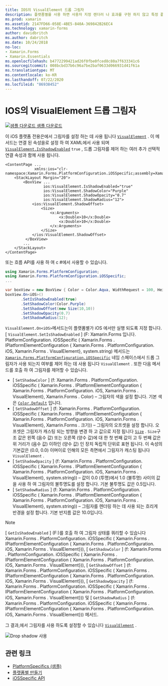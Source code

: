```yaml
---
title: IOS의 VisualElement 드롭 그림자
description: 플랫폼별를 사용 하면 사용자 지정 렌더러 나 효과를 구현 하지 않고 특정 플랫폼 에서만 사용할 수 있는 기능을 사용할 수 있습니다. 이 문서에서는 VisualElement에서 그림자를 사용 하도록 설정 하는 iOS 플랫폼별를 사용 하는 방법을 설명 합니다.
ms.prod: xamarin
ms.assetid: 2147FD66-058E-4BE5-840A-369842B26EC4
ms.technology: xamarin-forms
author: davidbritch
ms.author: dabritch
ms.date: 10/24/2018
no-loc:
- Xamarin.Forms
- Xamarin.Essentials
ms.openlocfilehash: b4772299421ad26f0fbe0fced8c80a7f633341c6
ms.sourcegitcommit: 008bcbd37b6c96a7be2baf0633d066931d41f61a
ms.translationtype: MT
ms.contentlocale: ko-KR
ms.lasthandoff: 07/22/2020
ms.locfileid: "86938452"
---
```

# <a name="visualelement-drop-shadows-on-ios"></a>IOS의 VisualElement 드롭 그림자

[![샘플 다운로드](~/media/shared/download.png) 샘플 다운로드](https://docs.microsoft.com/samples/xamarin/xamarin-forms-samples/userinterface-platformspecifics)

이 iOS 플랫폼 전용은에서 그림자를 설정 하는 데 사용 됩니다 [`VisualElement`](xref:Xamarin.Forms.VisualElement) . 이 메서드는 연결 된 속성을로 설정 하 여 XAML에서 사용 되며 [`VisualElement.IsShadowEnabled`](xref:Xamarin.Forms.PlatformConfiguration.iOSSpecific.VisualElement.IsShadowEnabledProperty) `true` , 드롭 그림자를 제어 하는 여러 추가 선택적 연결 속성과 함께 사용 됩니다.

```xaml
<ContentPage ...
             xmlns:ios="clr-namespace:Xamarin.Forms.PlatformConfiguration.iOSSpecific;assembly=Xamarin.Forms.Core">
    <StackLayout Margin="20">
        <BoxView ...
                 ios:VisualElement.IsShadowEnabled="true"
                 ios:VisualElement.ShadowColor="Purple"
                 ios:VisualElement.ShadowOpacity="0.7"
                 ios:VisualElement.ShadowRadius="12">
            <ios:VisualElement.ShadowOffset>
                <Size>
                    <x:Arguments>
                        <x:Double>10</x:Double>
                        <x:Double>10</x:Double>
                    </x:Arguments>
                </Size>
            </ios:VisualElement.ShadowOffset>
         </BoxView>
        ...
    </StackLayout>
</ContentPage>
```

또는 흐름 API를 사용 하 여 c #에서 사용할 수 있습니다.

```csharp
using Xamarin.Forms.PlatformConfiguration;
using Xamarin.Forms.PlatformConfiguration.iOSSpecific;
...

var boxView = new BoxView { Color = Color.Aqua, WidthRequest = 100, HeightRequest = 100 };
boxView.On<iOS>()
       .SetIsShadowEnabled(true)
       .SetShadowColor(Color.Purple)
       .SetShadowOffset(new Size(10,10))
       .SetShadowOpacity(0.7)
       .SetShadowRadius(12);
```

`VisualElement.On<iOS>`메서드는이 플랫폼별가 iOS 에서만 실행 되도록 지정 합니다. [ `VisualElement.SetIsShadowEnabled` ] (F: Xamarin.Forms 입니다. PlatformConfiguration. iOSSpecific ( Xamarin.Forms . IPlatformElementConfiguration { Xamarin.Forms . PlatformConfiguration. iOS, Xamarin.Forms . VisualElement}, system.string) 메서드는 [`Xamarin.Forms.PlatformConfiguration.iOSSpecific`](xref:Xamarin.Forms.PlatformConfiguration.iOSSpecific) 네임 스페이스에서 드롭 그림자가 사용 되는지 여부를 제어 하는 데 사용 됩니다 `VisualElement` . 또한 다음 메서드를 호출 하 여 그림자를 제어할 수 있습니다.

- [ `SetShadowColor` ] (f: Xamarin.Forms . PlatformConfiguration. iOSSpecific ( Xamarin.Forms . IPlatformElementConfiguration { Xamarin.Forms . PlatformConfiguration. iOS, Xamarin.Forms . VisualElement}, Xamarin.Forms . Color) – 그림자의 색을 설정 합니다. 기본 색은 [`Color.Default`](xref:Xamarin.Forms.Color.Default*) 입니다.
- [ `SetShadowOffset` ] (f: Xamarin.Forms . PlatformConfiguration. iOSSpecific ( Xamarin.Forms . IPlatformElementConfiguration { Xamarin.Forms . PlatformConfiguration. iOS, Xamarin.Forms . VisualElement}, Xamarin.Forms . 크기)) – 그림자의 오프셋을 설정 합니다. 오프셋은 그림자가 캐스팅 되는 방향을 변경 하 고 값으로 지정 됩니다 [`Size`](xref:Xamarin.Forms.Size) . `Size`구조 값은 왼쪽 (음수 값) 또는 오른쪽 (양수 값)에 대 한 첫 번째 값이 고 두 번째 값은 위 거리가 (음수 값) 이하인 (양수 값) 인 장치 독립적 단위로 표현 됩니다. 이 속성의 기본값은 (0.0, 0.0) 이며이로 인해의 모든 측면에서 그림자가 캐스팅 됩니다 `VisualElement` .
- [ `SetShadowOpacity` ] (f: Xamarin.Forms . PlatformConfiguration. iOSSpecific ( Xamarin.Forms . IPlatformElementConfiguration { Xamarin.Forms . PlatformConfiguration. iOS, Xamarin.Forms . VisualElement}, system.string)) – 값이 0.0 (투명)에서 1.0 (불투명) 사이의 값을 사용 하 여 그림자의 불투명도를 설정 합니다. 기본 불투명도 값은 0.5입니다.
- [ `SetShadowRadius` ] (f: Xamarin.Forms . PlatformConfiguration. iOSSpecific ( Xamarin.Forms . IPlatformElementConfiguration { Xamarin.Forms . PlatformConfiguration. iOS, Xamarin.Forms . VisualElement}, system.string)) – 그림자를 렌더링 하는 데 사용 되는 흐리게 반경을 설정 합니다. 기본 반지름 값은 10.0입니다.

> [!NOTE]
> [ `GetIsShadowEnabled` ] (F:)를 호출 하 여 그림자 상태를 쿼리할 수 있습니다 Xamarin.Forms . PlatformConfiguration. iOSSpecific ( Xamarin.Forms . IPlatformElementConfiguration { Xamarin.Forms . PlatformConfiguration. iOS, Xamarin.Forms . VisualElement})), [ `GetShadowColor` ] (f: Xamarin.Forms . PlatformConfiguration. iOSSpecific ( Xamarin.Forms . IPlatformElementConfiguration { Xamarin.Forms . PlatformConfiguration. iOS, Xamarin.Forms . VisualElement})), [ `GetShadowOffset` ] (f: Xamarin.Forms . PlatformConfiguration. iOSSpecific ( Xamarin.Forms . IPlatformElementConfiguration { Xamarin.Forms . PlatformConfiguration. iOS, Xamarin.Forms . VisualElement})), [ `GetShadowOpacity` ] (f: Xamarin.Forms . PlatformConfiguration. iOSSpecific ( Xamarin.Forms . IPlatformElementConfiguration { Xamarin.Forms . PlatformConfiguration. iOS, Xamarin.Forms . VisualElement})) 및 [ `GetShadowRadius` ] (f: Xamarin.Forms . PlatformConfiguration. iOSSpecific ( Xamarin.Forms . IPlatformElementConfiguration { Xamarin.Forms . PlatformConfiguration. iOS, Xamarin.Forms . VisualElement})) 메서드.

그 결과,에서 그림자를 사용 하도록 설정할 수 있습니다 [`VisualElement`](xref:Xamarin.Forms.VisualElement) .

![Drop shadow 사용](drop-shadow-images/drop-shadow.png)

## <a name="related-links"></a>관련 링크

- [PlatformSpecifics (샘플)](https://docs.microsoft.com/samples/xamarin/xamarin-forms-samples/userinterface-platformspecifics)
- [플랫폼별 만들기](~/xamarin-forms/platform/platform-specifics/index.md#creating-platform-specifics)
- [iOSSpecific API](xref:Xamarin.Forms.PlatformConfiguration.iOSSpecific)
